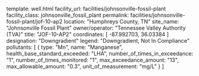 template: well.html
facility_url: facilities/johnsonville-fossil-plant
facility_class: johnsonville_fossil_plant
permalink: facilities/johnsonville-fossil-plant/jof-10-ap2
location: "Humphreys County, TN"
site_name: "Johnsonville Fossil Plant"
owner/operator: "Tennessee Valley Authority (TVA)"
title: "JOF-10-AP2"
coordinates: [
  -87.992703,
  36.03384
]
designation: "Downgradient"
legend: "Downgradient, Not In Compliance"
pollutants: [
  {
  type: "Mn",
  name: "Manganese",
  health_base_standard_exceeded: "LHA",
  number_of_times_in_exceedance: "1",
  number_of_times_monitored: "1",
  max_exceedance_amount: "13",
  max_allowable_amount: "0.3",
  unit_of_measurement: "mg/L"
  }
]
